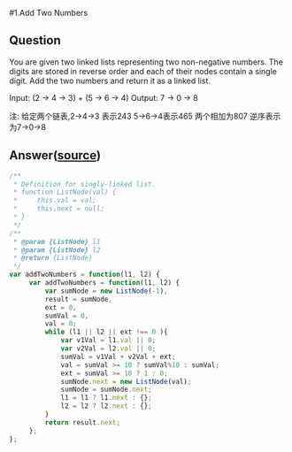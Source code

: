 #1.Add Two Numbers

## Question

You are given two linked lists representing two non-negative numbers. The digits are stored in reverse order and each of their nodes contain a single digit. Add the two numbers and return it as a linked list.

Input: (2 -> 4 -> 3) + (5 -> 6 -> 4)
Output: 7 -> 0 -> 8

注: 给定两个链表,2->4->3 表示243  5->6->4表示465  两个相加为807 逆序表示为7->0->8

## Answer([source](https://github.com/mayuelei66/leetcode_javascript/blob/master/code/2.add-two-numbers.js))
 
```javascript
/**
 * Definition for singly-linked list.
 * function ListNode(val) {
 *     this.val = val;
 *     this.next = null;
 * }
 */
/**
 * @param {ListNode} l1
 * @param {ListNode} l2
 * @return {ListNode}
 */
var addTwoNumbers = function(l1, l2) {
     var addTwoNumbers = function(l1, l2) {
         var sumNode = new ListNode(-1),
         result = sumNode,
         ext = 0,
         sumVal = 0,
         val = 0;
         while (l1 || l2 || ext !== 0 ){
             var v1Val = l1.val || 0;
             var v2Val = l2.val || 0;
             sumVal = v1Val + v2Val + ext;
             val = sumVal >= 10 ? sumVal%10 : sumVal;
             ext = sumVal >= 10 ? 1 : 0;
             sumNode.next = new ListNode(val);
             sumNode = sumNode.next;
             l1 = l1 ? l1.next : {};
             l2 = l2 ? l2.next : {};
         }
         return result.next;
     }; 
};
```